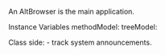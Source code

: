 An AltBrowser is the main application.

Instance Variables
	methodModel:		<A method model>
	treeModel:		<An ABPackageList>

Class side:
	- track system announcements.